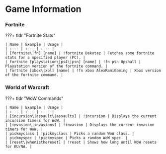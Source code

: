 # Game Information

### Fortnite

???+ tldr "Fortnite Stats"

	| Name | Example | Usage |
	| :--- | :--- | :--- |
	| [fortnite\|fn] [name] | !fortnite Dakotaz | Fetches some fortnite stats for a specified player (PC). |
	| fortnite [playstation\|ps4\|psn] [name] | !fn psn Upshall | Playstation version of the fortnite command. |
	| fortnite [xbox\|xbl] [name] | !fn xbox AlexRamiGaming | Xbox version of the fortnite command. |

### World of Warcraft

???+ tldr "WoW Commands"

	| Name | Example | Usage |
	| :--- | :--- | :--- |
	| [incursion\|assault\|assaults] | !incursion | Displays the current incursion timers for WoW. |
	| [invasion\|invasions] | !invasion | Displays the current invasion timers for WoW. |
	| pickmyclass | !pickmyclass | Picks a random WoW class. |
	| pickmyspec | !pickmyspec | Picks a random WoW spec. |
	| [reset\|whenisthereset] | !reset | Shows how long until WoW resets for EU/NA. |

